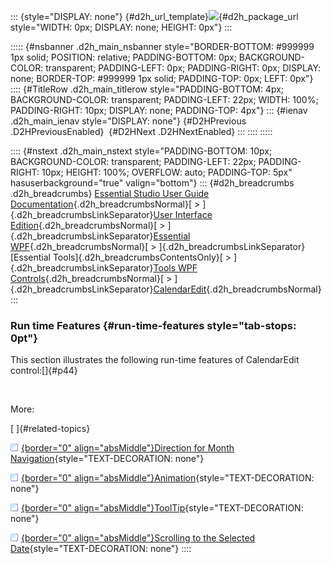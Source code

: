 ::: {style="DISPLAY: none"}
[](ms-xhelp:///?Id=d2h_url_template){#d2h_url_template}![](!package_url!){#d2h_package_url style="WIDTH: 0px; DISPLAY: none; HEIGHT: 0px"}
:::

::::: {#nsbanner .d2h_main_nsbanner style="BORDER-BOTTOM: #999999 1px solid; POSITION: relative; PADDING-BOTTOM: 0px; BACKGROUND-COLOR: transparent; PADDING-LEFT: 0px; PADDING-RIGHT: 0px; DISPLAY: none; BORDER-TOP: #999999 1px solid; PADDING-TOP: 0px; LEFT: 0px"}
:::: {#TitleRow .d2h_main_titlerow style="PADDING-BOTTOM: 4px; BACKGROUND-COLOR: transparent; PADDING-LEFT: 22px; WIDTH: 100%; PADDING-RIGHT: 10px; DISPLAY: none; PADDING-TOP: 4px"}
::: {#ienav .d2h_main_ienav style="DISPLAY: none"}
[](ms-xhelp:///?Id=23d420e9-ac3b-4cd6-9bdd-3d663b69e520){#D2HPrevious .D2HPreviousEnabled}  [](ms-xhelp:///?Id=a63fb0f1-4be9-4c46-92f6-c097e8cc5d03){#D2HNext .D2HNextEnabled}
:::
::::
:::::

:::: {#nstext .d2h_main_nstext style="PADDING-BOTTOM: 10px; BACKGROUND-COLOR: transparent; PADDING-LEFT: 22px; PADDING-RIGHT: 10px; HEIGHT: 100%; OVERFLOW: auto; PADDING-TOP: 5px" hasuserbackground="true" valign="bottom"}
::: {#d2h_breadcrumbs .d2h_breadcrumbs}
[Essential Studio User Guide Documentation](ms-xhelp:///?Id=12457748-09e3-4d74-a240-8e049cedf030){.d2h_breadcrumbsNormal}[ \> ]{.d2h_breadcrumbsLinkSeparator}[User Interface Edition](ms-xhelp:///?Id=c29296b7-531c-413b-a0ec-488ca1f7f669){.d2h_breadcrumbsNormal}[ \> ]{.d2h_breadcrumbsLinkSeparator}[Essential WPF](ms-xhelp:///?Id=7f4f82c5-151c-4262-94d0-75c4626c77bc){.d2h_breadcrumbsNormal}[ \> ]{.d2h_breadcrumbsLinkSeparator}[Essential Tools]{.d2h_breadcrumbsContentsOnly}[ \> ]{.d2h_breadcrumbsLinkSeparator}[Tools WPF Controls](ms-xhelp:///?Id=2ea58a12-9426-4a63-96b4-89eb80232c2c){.d2h_breadcrumbsNormal}[ \> ]{.d2h_breadcrumbsLinkSeparator}[CalendarEdit](ms-xhelp:///?Id=5d3ec42c-5002-4b8d-8fc2-6c8c0aa19ede){.d2h_breadcrumbsNormal}
:::

### Run time Features {#run-time-features style="tab-stops: 0pt"}

This section illustrates the following run-time features of CalendarEdit control:[]{#p44}

 

More:

[ ]{#related-topics}

[![](button.gif){border="0" align="absMiddle"}Direction for Month Navigation](ms-xhelp:///?Id=6a74cb90-2cca-4fdb-a66c-928f96ab2cf9){style="TEXT-DECORATION: none"}

[![](button.gif){border="0" align="absMiddle"}Animation](ms-xhelp:///?Id=848e6468-efd0-4e4e-a55f-3f2cbec13cff){style="TEXT-DECORATION: none"}

[![](button.gif){border="0" align="absMiddle"}ToolTip](ms-xhelp:///?Id=e9293267-fe29-4cc0-8810-c2e9f7e2c202){style="TEXT-DECORATION: none"}

[![](button.gif){border="0" align="absMiddle"}Scrolling to the Selected Date](ms-xhelp:///?Id=25c3be8f-2601-46c3-a58c-72def88a2811){style="TEXT-DECORATION: none"}
::::
